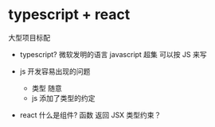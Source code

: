 # typescript + react

大型项目标配

- typescript?
  微软发明的语言
  javascript 超集
  可以按 JS 来写

- js 开发容易出现的问题
  - 类型 随意
  - js 添加了类型的约定

- react 什么是组件?
  函数 返回 JSX
  类型约束？
  